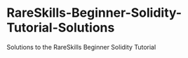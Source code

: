 # RareSkills-Beginner-Solidity-Tutorial-Solutions
Solutions to the RareSkills Beginner Solidity Tutorial
